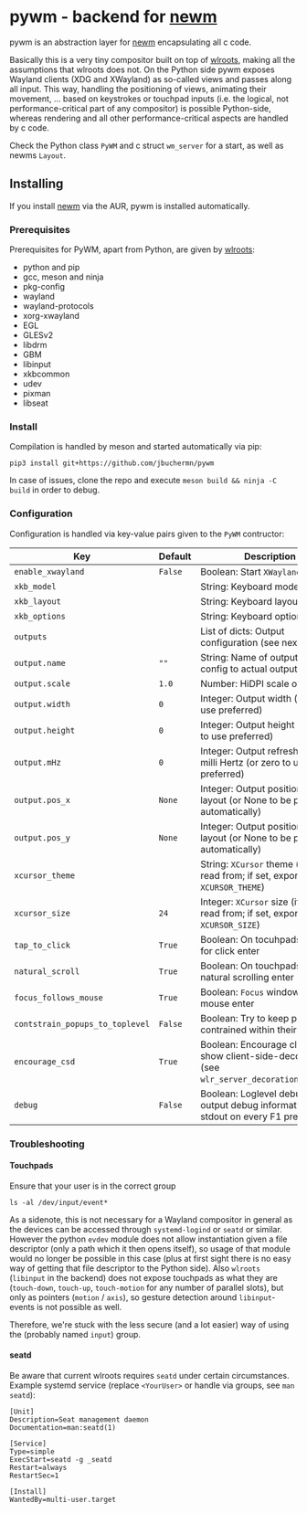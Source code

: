 # pywm - backend for [newm](https://github.com/jbuchermn/newm)

pywm is an abstraction layer for [newm](https://github.com/jbuchermn/newm) encapsulating all c code.

Basically this is a very tiny compositor built on top of [wlroots](https://github.com/swaywm/wlroots), making all the assumptions that wlroots does not. On the Python side pywm exposes Wayland clients (XDG and XWayland) as so-called views and passes along all input. This way, handling the positioning of views, animating their movement, ... based on keystrokes or touchpad inputs (i.e. the logical, not performance-critical part of any compositor) is possible Python-side, whereas rendering and all other performance-critical aspects are handled by c code.

Check the Python class `PyWM` and c struct `wm_server` for a start, as well as newms `Layout`. 


## Installing

If you install [newm](https://github.com/jbuchermn/newm) via the AUR, pywm is installed automatically.

### Prerequisites

Prerequisites for PyWM, apart from Python, are given by [wlroots](https://github.com/swaywm/wlroots):

* python and pip
* gcc, meson and ninja
* pkg-config
* wayland
* wayland-protocols
* xorg-xwayland
* EGL
* GLESv2
* libdrm
* GBM
* libinput
* xkbcommon
* udev
* pixman
* libseat

### Install

Compilation is handled by meson and started automatically via pip:

```
pip3 install git+https://github.com/jbuchermn/pywm
```

In case of issues, clone the repo and execute `meson build && ninja -C build` in order to debug.

### Configuration

Configuration is handled via key-value pairs given to the `PyWM` contructor:

| Key                             | Default | Description                                                                                      |
|---------------------------------|---------|--------------------------------------------------------------------------------------------------|
| `enable_xwayland`               | `False` | Boolean: Start `XWayland`                                                                        |
| `xkb_model`                     |         | String: Keyboard model (`xkb`)                                                                   |
| `xkb_layout`                    |         | String: Keyboard layout (`xkb`)                                                                  |
| `xkb_options`                   |         | String: Keyboard options (`xkb`)                                                                 |
| `outputs`                       |         | List of dicts: Output configuration (see next lines)                                             |
| `output.name`                   | `""`    | String: Name of output to attach config to actual output                                         |
| `output.scale`                  | `1.0`   | Number: HiDPI scale of output                                                                    |
| `output.width`                  | `0`     | Integer: Output width (or zero to use preferred)                                                 |
| `output.height`                 | `0`     | Integer: Output height (or zero to use preferred)                                                |
| `output.mHz`                    | `0`     | Integer: Output refresh rate in milli Hertz (or zero to use preferred)                           |
| `output.pos_x`                  | `None`  | Integer: Output position x in layout (or None to be placed automatically)                        |
| `output.pos_y`                  | `None`  | Integer: Output position y in layout (or None to be placed automatically)                        |
| `xcursor_theme`                 |         | String: `XCursor` theme (if not set, read from; if set, exported to `XCURSOR_THEME`)             |
| `xcursor_size`                  | `24`    | Integer: `XCursor` size  (if not set, read from; if set, exported to `XCURSOR_SIZE`)             |
| `tap_to_click`                  | `True`  | Boolean: On tocuhpads use tap for click enter                                                    |
| `natural_scroll`                | `True`  | Boolean: On touchpads use natural scrolling enter                                                |
| `focus_follows_mouse`           | `True`  | Boolean: `Focus` window upon mouse enter                                                         |
| `contstrain_popups_to_toplevel` | `False` | Boolean: Try to keep popups contrained within their window                                       |
| `encourage_csd`                 | `True`  | Boolean: Encourage clients to show client-side-decorations (see `wlr_server_decoration_manager`) |
| `debug`                         | `False` | Boolean: Loglevel debug plus output debug information to stdout on every F1 press                |


### Troubleshooting

#### Touchpads

Ensure that your user is in the correct group

```
ls -al /dev/input/event*
```

As a sidenote, this is not necessary for a Wayland compositor in general as the devices can be accessed through `systemd-logind` or `seatd` or similar.
However the python `evdev` module does not allow instantiation given a file descriptor (only a path which it then opens itself),
so usage of that module would no longer be possible in this case (plus at first sight there is no easy way of getting that file descriptor to the 
Python side). Also `wlroots` (`libinput` in the backend) does not expose touchpads as what they are (`touch-down`, `touch-up`, `touch-motion` for any
number of parallel slots), but only as pointers (`motion` / `axis`), so gesture detection around `libinput`-events is not possible as well.

Therefore, we're stuck with the less secure (and a lot easier) way of using the (probably named `input`) group.

#### seatd

Be aware that current wlroots requires `seatd` under certain circumstances. Example systemd service (replace `<YourUser>` or handle via groups, see `man seatd`):

```
[Unit]
Description=Seat management daemon
Documentation=man:seatd(1)

[Service]
Type=simple
ExecStart=seatd -g _seatd
Restart=always
RestartSec=1

[Install]
WantedBy=multi-user.target
```
